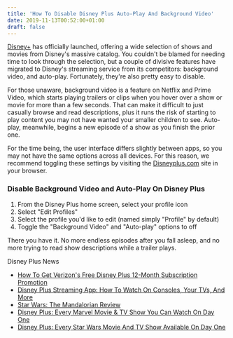 ```yaml
---
title: 'How To Disable Disney Plus Auto-Play And Background Video'
date: 2019-11-13T00:52:00+01:00
draft: false
---
```


[Disney+](https://www.cnet.com/news/disney-plus-streaming-service-launch-dares-prices-shows-movies-marvel-star-wars-pixar/) has officially launched, offering a wide selection of shows and movies from Disney's massive catalog. You couldn't be blamed for needing time to look through the selection, but a couple of divisive features have migrated to Disney's streaming service from its competitors: background video, and auto-play. Fortunately, they're also pretty easy to disable.

For those unaware, background video is a feature on Netflix and Prime Video, which starts playing trailers or clips when you hover over a show or movie for more than a few seconds. That can make it difficult to just casually browse and read descriptions, plus it runs the risk of starting to play content you may not have wanted your smaller children to see. Auto-play, meanwhile, begins a new episode of a show as you finish the prior one.

For the time being, the user interface differs slightly between apps, so you may not have the same options across all devices. For this reason, we recommend toggling these settings by visiting the [Disneyplus.com](https://www.disneyplus.com) site in your browser.

### **Disable Background Video and Auto-Play On Disney Plus**

1.  From the Disney Plus home screen, select your profile icon
2.  Select "Edit Profiles"
3.  Select the profile you'd like to edit (named simply "Profile" by default)
4.  Toggle the "Background Video" and "Auto-play" options to off

There you have it. No more endless episodes after you fall asleep, and no more trying to read show descriptions while a trailer plays.

Disney Plus News

*   [How To Get Verizon's Free Disney Plus 12-Month Subscription Promotion](https://www.gamespot.com/articles/how-to-use-verizons-free-disney-plus-offer-to-get-/1100-6471371/)
*   [Disney Plus Streaming App: How To Watch On Consoles, Your TVs, And More](https://www.gamespot.com/articles/disney-plus-app-is-live-how-to-download-on-console/1100-6471357/)
*   [Star Wars: The Mandalorian Review](https://www.gamespot.com/reviews/star-wars-the-mandalorian-review-disney-plus-serie/1900-6417362/)
*   [Disney Plus: Every Marvel Movie & TV Show You Can Watch On Day One](https://www.gamespot.com/gallery/disney-plus-all-the-marvel-movies-and-tv-shows-ava/2900-3158/)
*   [Disney Plus: Every Star Wars Movie And TV Show Available On Day One](https://www.gamespot.com/gallery/disney-plus-every-star-wars-tv-show-and-movie-you-/2900-3167/)